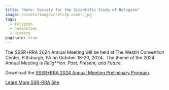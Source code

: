 ```yaml
---
title: "Note: Society for the Scientific Study of Religion"
image: /assets/images/relcfp-cover.jpg
tags:
  - religion
  - humanities
  - history
paginate: true   
---
```

The SSSR+RRA 2024 Annual Meeting will be held at The Westin Convention Center, Pittsburgh, PA on October 18-20, 2024.  The theme of the 2024 Annual Meeting is *Relig**ion: Past, Present, and Future.*

Download the [SSSR+RRA 2024 Annual Meeting Preliminary Program](https://sssreligion.org/media/sdbmggzs/sssr-rra-2024-preliminary-program-08092024.pdf "SSSR+RRA 2024 Preliminary Program 08092024").

[Learn More SSR-RRA Site](https://sssreligion.org/annual-meeting/meeting-info/)